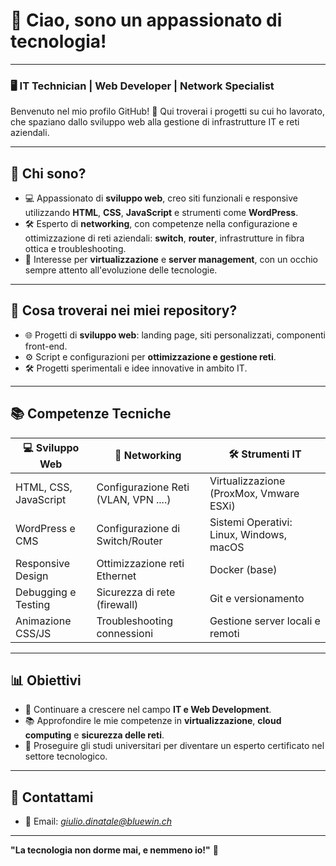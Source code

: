 # 👋 Ciao, sono un appassionato di tecnologia!

---

### 🖥️ **IT Technician | Web Developer | Network Specialist**

Benvenuto nel mio profilo GitHub! 🚀 Qui troverai i progetti su cui ho lavorato, che spaziano dallo sviluppo web alla gestione di infrastrutture IT e reti aziendali. 

---

## 🌟 **Chi sono?**
- 💻 Appassionato di **sviluppo web**, creo siti funzionali e responsive utilizzando **HTML**, **CSS**, **JavaScript** e strumenti come **WordPress**.
- 🛠️ Esperto di **networking**, con competenze nella configurazione e ottimizzazione di reti aziendali: **switch**, **router**, infrastrutture in fibra ottica e troubleshooting.
- 🔧 Interesse per **virtualizzazione** e **server management**, con un occhio sempre attento all'evoluzione delle tecnologie.

---

## 🚀 **Cosa troverai nei miei repository?**
- 🌐 Progetti di **sviluppo web**: landing page, siti personalizzati, componenti front-end.
- ⚙️ Script e configurazioni per **ottimizzazione e gestione reti**.
- 🛠️ Progetti sperimentali e idee innovative in ambito IT.

---

## 📚 **Competenze Tecniche**

| 💻 **Sviluppo Web**      | 🔧 **Networking**              | 🛠️ **Strumenti IT**     |
|-------------------------|--------------------------------|-------------------------|
| HTML, CSS, JavaScript   | Configurazione Reti (VLAN, VPN ....) | Virtualizzazione (ProxMox, Vmware ESXi) |
| WordPress e CMS         | Configurazione di Switch/Router| Sistemi Operativi: Linux, Windows, macOS |
| Responsive Design       | Ottimizzazione reti Ethernet   | Docker (base)           |
| Debugging e Testing     | Sicurezza di rete (firewall)   | Git e versionamento     |
| Animazione CSS/JS       | Troubleshooting connessioni    | Gestione server locali e remoti |

---

## 📊 **Obiettivi**
- 🎯 Continuare a crescere nel campo **IT e Web Development**.
- 📚 Approfondire le mie competenze in **virtualizzazione**, **cloud computing** e **sicurezza delle reti**.
- 🚀 Proseguire gli studi universitari per diventare un esperto certificato nel settore tecnologico.

---

## 🤝 **Contattami**
- 📧 Email: *[giulio.dinatale@bluewin.ch](mailto:giulio.dinatale@bluewin.ch)*
  

---

**"La tecnologia non dorme mai, e nemmeno io!"** 🚀
